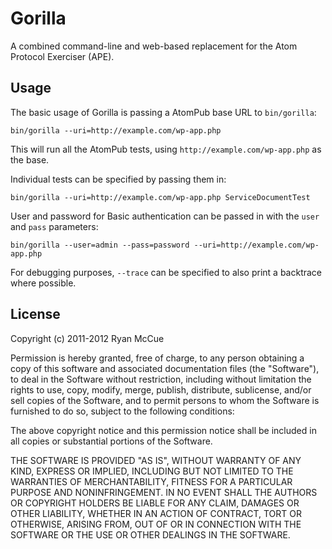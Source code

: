 # Gorilla
A combined command-line and web-based replacement for the Atom Protocol
Exerciser (APE).

## Usage
The basic usage of Gorilla is passing a AtomPub base URL to `bin/gorilla`:

	bin/gorilla --uri=http://example.com/wp-app.php

This will run all the AtomPub tests, using `http://example.com/wp-app.php` as
the base.

Individual tests can be specified by passing them in:

	bin/gorilla --uri=http://example.com/wp-app.php ServiceDocumentTest

User and password for Basic authentication can be passed in with the `user` and
`pass` parameters:

	bin/gorilla --user=admin --pass=password --uri=http://example.com/wp-app.php

For debugging purposes, `--trace` can be specified to also print a backtrace
where possible.

## License
Copyright (c) 2011-2012 Ryan McCue

Permission is hereby granted, free of charge, to any person obtaining a copy of
this software and associated documentation files (the "Software"), to deal in
the Software without restriction, including without limitation the rights to
use, copy, modify, merge, publish, distribute, sublicense, and/or sell copies of
the Software, and to permit persons to whom the Software is furnished to do so,
subject to the following conditions:

The above copyright notice and this permission notice shall be included in all
copies or substantial portions of the Software.

THE SOFTWARE IS PROVIDED "AS IS", WITHOUT WARRANTY OF ANY KIND, EXPRESS OR
IMPLIED, INCLUDING BUT NOT LIMITED TO THE WARRANTIES OF MERCHANTABILITY, FITNESS
FOR A PARTICULAR PURPOSE AND NONINFRINGEMENT. IN NO EVENT SHALL THE AUTHORS OR
COPYRIGHT HOLDERS BE LIABLE FOR ANY CLAIM, DAMAGES OR OTHER LIABILITY, WHETHER
IN AN ACTION OF CONTRACT, TORT OR OTHERWISE, ARISING FROM, OUT OF OR IN
CONNECTION WITH THE SOFTWARE OR THE USE OR OTHER DEALINGS IN THE SOFTWARE.

